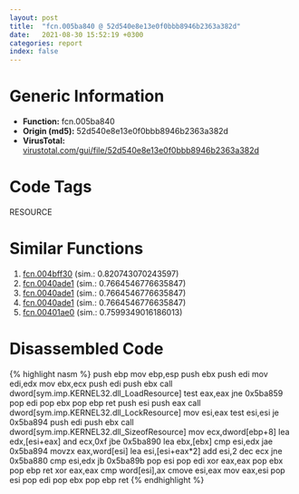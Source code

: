 ```yaml
---
layout: post
title:  "fcn.005ba840 @ 52d540e8e13e0f0bbb8946b2363a382d"
date:   2021-08-30 15:52:19 +0300
categories: report
index: false
---
```


# Generic Information
- **Function:** fcn.005ba840
- **Origin (md5):** 52d540e8e13e0f0bbb8946b2363a382d
- **VirusTotal:** [virustotal.com/gui/file/52d540e8e13e0f0bbb8946b2363a382d][virustotal_ref]

# Code Tags
<span class="tag" id="RESOURCE">RESOURCE</span>


# Similar Functions

1. [fcn.004bff30][similar_1_ref] (sim.: 0.820743070243597)
2. [fcn.0040ade1][similar_2_ref] (sim.: 0.7664546776635847)
3. [fcn.0040ade1][similar_3_ref] (sim.: 0.7664546776635847)
4. [fcn.0040ade1][similar_4_ref] (sim.: 0.7664546776635847)
5. [fcn.00401ae0][similar_5_ref] (sim.: 0.7599349016186013)


# Disassembled Code

{% highlight nasm %}
push ebp
mov ebp,esp
push ebx
push edi
mov edi,edx
mov ebx,ecx
push edi
push ebx
call dword[sym.imp.KERNEL32.dll_LoadResource]
test eax,eax
jne 0x5ba859
pop edi
pop ebx
pop ebp
ret 
push esi
push eax
call dword[sym.imp.KERNEL32.dll_LockResource]
mov esi,eax
test esi,esi
je 0x5ba894
push edi
push ebx
call dword[sym.imp.KERNEL32.dll_SizeofResource]
mov ecx,dword[ebp+8]
lea edx,[esi+eax]
and ecx,0xf
jbe 0x5ba890
lea ebx,[ebx]
cmp esi,edx
jae 0x5ba894
movzx eax,word[esi]
lea esi,[esi+eax*2]
add esi,2
dec ecx
jne 0x5ba880
cmp esi,edx
jb 0x5ba89b
pop esi
pop edi
xor eax,eax
pop ebx
pop ebp
ret 
xor eax,eax
cmp word[esi],ax
cmove esi,eax
mov eax,esi
pop esi
pop edi
pop ebx
pop ebp
ret 
{% endhighlight %}


[similar_1_ref]: /report/fcn.004bff30@a9db83c79f22c1884abda377efdebe4d
[similar_2_ref]: /report/fcn.0040ade1@912f1d013a0d6151bc7a7cef6da1b2a0
[similar_3_ref]: /report/fcn.0040ade1@fb9b7d22bc1c143ac66b0575cbdd088d
[similar_4_ref]: /report/fcn.0040ade1@152885a790b99953ce23874f0947b7bd
[similar_5_ref]: /report/fcn.00401ae0@e2ba7f10eb234338a49853c34d7d9c56
[virustotal_ref]: https://www.virustotal.com/gui/file/52d540e8e13e0f0bbb8946b2363a382d
